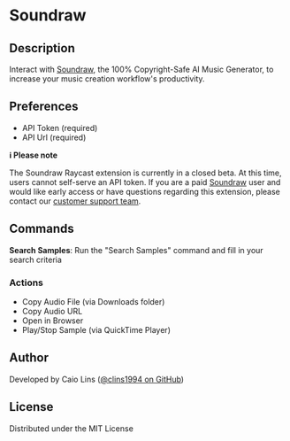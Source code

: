 # Soundraw

## Description

Interact with [Soundraw](https://soundraw.io), the 100% Copyright-Safe AI Music Generator, to increase your music creation workflow's productivity.

## Preferences

- API Token (required)
- API Url (required)

**ℹ️ Please note**  

The Soundraw Raycast extension is currently in a closed beta. At this time, users cannot self-serve an API token. If you are a paid [Soundraw](https://soundraw.io) user and would like early access or have questions regarding this extension, please contact our [customer support team](https://3jz3x.channel.io/workflows/704128).

## Commands

**Search Samples**: Run the "Search Samples" command and fill in your search criteria

### Actions

- Copy Audio File (via Downloads folder)
- Copy Audio URL
- Open in Browser
- Play/Stop Sample (via QuickTime Player)

## Author

Developed by Caio Lins ([@clins1994 on GitHub](https://github.com/clins1994))

## License

Distributed under the MIT License
